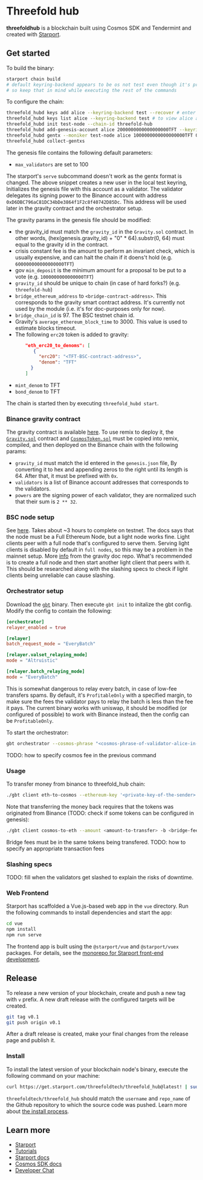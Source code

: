 # Threefold hub

**threefoldhub** is a blockchain built using Cosmos SDK and Tendermint and created with [Starport](https://starport.com).

## Get started

To build the binary:

```bash
starport chain build
# default keyring-backend appears to be os not test even though it's printed test
# so keep that in mind while executing the rest of the commands 
```

To configure the chain:

```bash
threefold_hubd keys add alice --keyring-backend test --recover # enter the mnemonics here
threefold_hubd keys list alice --keyring-backend test # to view alice address
threefold_hubd init test-node --chain-id threefold-hub
threefold_hubd add-genesis-account alice 2000000000000000000TFT --keyring-backend=test
threefold_hubd gentx --moniker test-node alice 1000000000000000000TFT 0xD6DBC796aC81DC34bDe3864f1F2c8f40742D85Dc <alice-address> --chain-id=threefold-hub --keyring-backend=test
threefold_hubd collect-gentxs
```

The genesis file contains the following default parameters:
- `max_validators` are set to 100

The starport's `serve` subcommand doesn't work as the gentx format is changed. The above snippet creates a new user in the local test keyring, Initializes the genesis file with this account as a validator. The validator delegates its signing power to the Binance account with address `0xD6DBC796aC81DC34bDe3864f1F2c8f40742D85Dc`. This address will be used later in the gravity contract and the orchestrator setup.

The gravity params in the genesis file should be modified:

- the gravity_id must match the `gravity_id` in the `Gravity.sol` contract. In other words, (hex(genesis.gravity_id) + "0" * 64).substr(0, 64) must equal to the gravity id in the contract.
- crisis constant fee is the amount to perform an invariant check, which is usually expensive, and can halt the chain if it doens't hold (e.g. `600000000000000000TFT`)
- gov `min_deposit` is the minimum amount for a proposal to be put to a vote (e.g. `1000000000000000TFT`)
- `gravity_id` should be unique to chain (in case of hard forks?) (e.g. `threefold-hub`)
- `bridge_ethereum_address` to `<bridge-contract-address>`. This corresponds to the gravity smart contract address. It's currently not used by the module (i.e. it's for doc-purposes only for now).
- `bridge_chain_id` is 97. The BSC testnet chain id.
- Gravity's `average_ethereum_block_time` to 3000. This value is used to estimate blocks timeout.
- The following `erc20` token is added to gravity:
```json
       "eth_erc20_to_denoms": [
          {
            "erc20": "<TFT-BSC-contract-address>",
            "denom": "TFT"
         }
       ]
```
- `mint_denom` to TFT
- `bond_denom` to TFT

The chain is started then by executing `threefold_hubd start`.

### Binance gravity contract

The gravity contract is available [here](https://github.com/Gravity-Bridge/Gravity-Bridge/blob/v1.4.2/solidity/contracts). To use remix to deploy it, the [`Gravity.sol`](https://github.com/Gravity-Bridge/Gravity-Bridge/blob/v1.4.2/solidity/contracts/Gravity.sol) contract and [`CosmosToken.sol`](https://github.com/Gravity-Bridge/Gravity-Bridge/blob/v1.4.2/solidity/contracts/CosmosToken.sol) must be copied into remix, compiled, and then deployed on the Binance chain with the following params:

- `gravity_id` must match the id entered in the `genesis.json` file, By converting it to hex and appending zeros to the right until its length is 64. After that, it must be prefixed with `0x`.
- `validators` is a list of Binance account addresses that corresponds to the validators.
- `powers` are the signing power of each validator, they are normalized such that their sum is `2 ** 32`.

### BSC node setup

See [here](./research/bridges/BSC/readme.md). Takes about ~3 hours to complete on testnet. The docs says that the node must be a Full Ethereum Node, but a light node works fine. Light clients peer with a full node that's configured to serve them. Serving light clients is disabled by default in `full nodes`, so this may be a problem in the mainnet setup. More [info](https://github.com/Gravity-Bridge/Gravity-Docs/blob/67e78b3242e8de653a3fdee0285030fac1a0522e/docs/setting-up-your-genesis-validator.md) from the gravity doc repo. What's recommended is to create a full node and then start another light client that peers with it. This should be researched along with the slashing specs to check if light clients being unreliable can cause slashing.

### Orchestrator setup

Download the [`gbt`](https://github.com/Gravity-Bridge/Gravity-Bridge/releases/download/v1.4.2/gbt) binary. Then execute `gbt init` to initalize the gbt config. Modify the config to contain the following:

```toml
[orchestrator]
relayer_enabled = true 

[relayer]
batch_request_mode = "EveryBatch"

[relayer.valset_relaying_mode]
mode = "Altruistic"

[relayer.batch_relaying_mode]
mode = "EveryBatch"
```

This is somewhat dangerous to relay every batch, in case of low-fee transfers spams. By default, it's `ProfitableOnly` with a specified margin, to make sure the fees the validator pays to relay the batch is less than the fee it pays. The current binary works with uniswap, it should be modified (or configured of possible) to work with Binance instead, then the config can be `ProfitableOnly`.

To start the orchestrator:

```bash
gbt orchestrator --cosmos-phrase "<cosmos-phrase-of-validator-alice-in-our-example>" -e "<ethereum-private-key-of-the-validator-delegate>" --gravity-contract-address "<get-after-deploying-Gravity.sol>" -f 1TFT --ethereum-rpc "<endpoint-of-the-node>"
```

TODO: how to specify cosmos fee in the previous command

### Usage

To transfer money from binance to threefold_hub chain:

```bash
./gbt client eth-to-cosmos --ethereum-key '<private-key-of-the-sender>' --gravity-contract-address '<gravity-contract-address>' --token-contract-address '0xd66c6B4F0be8CE5b39D52E0Fd1344c389929B378' --amount .000000001 --destination <cosmos-destination-address> --ethereum-rpc <binance-node-endpoint>
```

Note that transferring the money back requires that the tokens was originated from Binance (TODO: check if some tokens can be configured in genesis):

```bash
./gbt client cosmos-to-eth --amount <amount-to-transfer> -b <bridge-fee> -c '<cosmos-words-of-the-sender>' -e '<binance-address-of-the-receiver>' -f 1TFT
```

Bridge fees must be in the same tokens being transfered.
TODO: how to specify an appropriate transaction fees

### Slashing specs

TODO: fill when the validators get slashed to explain the risks of downtime.

### Web Frontend

Starport has scaffolded a Vue.js-based web app in the `vue` directory. Run the following commands to install dependencies and start the app:

```sh
cd vue
npm install
npm run serve
```

The frontend app is built using the `@starport/vue` and `@starport/vuex` packages. For details, see the [monorepo for Starport front-end development](https://github.com/tendermint/vue).

## Release

To release a new version of your blockchain, create and push a new tag with `v` prefix. A new draft release with the configured targets will be created.

```sh
git tag v0.1
git push origin v0.1
```

After a draft release is created, make your final changes from the release page and publish it.

### Install

To install the latest version of your blockchain node's binary, execute the following command on your machine:

```sh
curl https://get.starport.com/threefoldtech/threefold_hub@latest! | sudo bash
```

`threefoldtech/threefold_hub` should match the `username` and `repo_name` of the Github repository to which the source code was pushed. Learn more about [the install process](https://github.com/allinbits/starport-installer).

## Learn more

- [Starport](https://starport.com)
- [Tutorials](https://docs.starport.com/guide)
- [Starport docs](https://docs.starport.com)
- [Cosmos SDK docs](https://docs.cosmos.network)
- [Developer Chat](https://discord.gg/H6wGTY8sxw)
